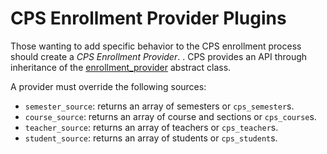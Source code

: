 # CPS Enrollment Provider Plugins

Those wanting to add specific behavior to the CPS enrollment process should create
a *CPS Enrollment Provider*.
.
CPS provides an API through inheritance of the 
[enrollment_provider](https://github.com/lsuits/cps/blob/master/classes/provider.php) abstract class.

A provider must override the following sources:

 * `semester_source`: returns an array of semesters or `cps_semester`s.
 * `course_source`: returns an array of course and sections or `cps_course`s.
 * `teacher_source`: returns an array of teachers or `cps_teacher`s.
 * `student_source`: returns an array of students or `cps_student`s.
 